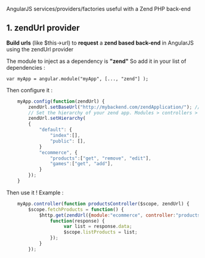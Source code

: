 AngularJS services/providers/factories useful with a Zend PHP back-end

## 1. zendUrl provider

**Build urls** (like $this->url) to **request** a **zend based back-end** in AngularJS using the zendUrl provider

The module to inject as a dependency is **"zend"**
So add it in your list of dependencies :

    var myApp = angular.module("myApp", [..., "zend"] );

Then configure it :
```javascript
    myApp.config(function(zendUrl) {
        zendUrl.setBaseUrl("http://mybackend.com/zendApplication/"); // Base url of the zend app
        // Set the hierarchy of your zend app. Modules > controllers > actions
        zendUrl.setHierarchy(
        {
            "default": { 
                "index":[],
    	        "public": [],
            }
            "ecommerce", {
                "products":["get", "remove", "edit"],
                "games":["get", "add"],
            }
        });
    }
```

Then use it !
Example :
```javascript
    myApp.controller(function productsController($scope, zendUrl) {
        $scope.fetchProducts = function() {
            $http.get(zendUrl({module:"ecommerce", controller:"products", action:"get"})).then(
                function(response) {
                     var list = response.data;
                     $scope.listProducts = list;
                });
            }
        });
```
